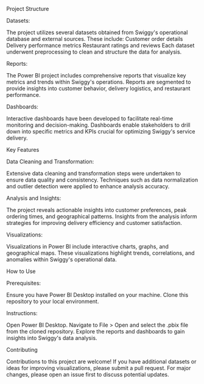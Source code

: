 Project Structure

Datasets:

The project utilizes several datasets obtained from Swiggy's operational database and external sources. These include:
Customer order details
Delivery performance metrics
Restaurant ratings and reviews
Each dataset underwent preprocessing to clean and structure the data for analysis.

Reports:

The Power BI project includes comprehensive reports that visualize key metrics and trends within Swiggy's operations.
Reports are segmented to provide insights into customer behavior, delivery logistics, and restaurant performance.

Dashboards:

Interactive dashboards have been developed to facilitate real-time monitoring and decision-making.
Dashboards enable stakeholders to drill down into specific metrics and KPIs crucial for optimizing Swiggy's service delivery.

Key Features

Data Cleaning and Transformation:

Extensive data cleaning and transformation steps were undertaken to ensure data quality and consistency.
Techniques such as data normalization and outlier detection were applied to enhance analysis accuracy.

Analysis and Insights:

The project reveals actionable insights into customer preferences, peak ordering times, and geographical patterns.
Insights from the analysis inform strategies for improving delivery efficiency and customer satisfaction.

Visualizations:

Visualizations in Power BI include interactive charts, graphs, and geographical maps.
These visualizations highlight trends, correlations, and anomalies within Swiggy's operational data.

How to Use

Prerequisites:

Ensure you have Power BI Desktop installed on your machine.
Clone this repository to your local environment.

Instructions:

Open Power BI Desktop.
Navigate to File > Open and select the .pbix file from the cloned repository.
Explore the reports and dashboards to gain insights into Swiggy's data analysis.

Contributing

Contributions to this project are welcome! If you have additional datasets or ideas for improving visualizations, please submit a pull request.
For major changes, please open an issue first to discuss potential updates.
